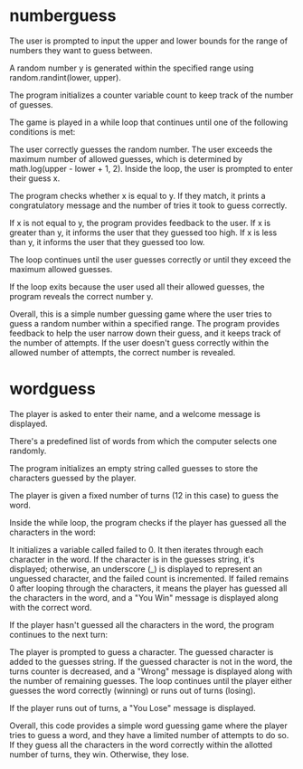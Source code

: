 # numberguess
The user is prompted to input the upper and lower bounds for the range of numbers they want to guess between.

A random number y is generated within the specified range using random.randint(lower, upper).

The program initializes a counter variable count to keep track of the number of guesses.

The game is played in a while loop that continues until one of the following conditions is met:

The user correctly guesses the random number.
The user exceeds the maximum number of allowed guesses, which is determined by math.log(upper - lower + 1, 2).
Inside the loop, the user is prompted to enter their guess x.

The program checks whether x is equal to y. If they match, it prints a congratulatory message and the number of tries it took to guess correctly.

If x is not equal to y, the program provides feedback to the user. If x is greater than y, it informs the user that they guessed too high. If x is less than y, it informs the user that they guessed too low.

The loop continues until the user guesses correctly or until they exceed the maximum allowed guesses.

If the loop exits because the user used all their allowed guesses, the program reveals the correct number y.

Overall, this is a simple number guessing game where the user tries to guess a random number within a specified range. The program provides feedback to help the user narrow down their guess, and it keeps track of the number of attempts. If the user doesn't guess correctly within the allowed number of attempts, the correct number is revealed.
# wordguess
The player is asked to enter their name, and a welcome message is displayed.

There's a predefined list of words from which the computer selects one randomly.

The program initializes an empty string called guesses to store the characters guessed by the player.

The player is given a fixed number of turns (12 in this case) to guess the word.

Inside the while loop, the program checks if the player has guessed all the characters in the word:

It initializes a variable called failed to 0.
It then iterates through each character in the word. If the character is in the guesses string, it's displayed; otherwise, an underscore (_) is displayed to represent an unguessed character, and the failed count is incremented.
If failed remains 0 after looping through the characters, it means the player has guessed all the characters in the word, and a "You Win" message is displayed along with the correct word.

If the player hasn't guessed all the characters in the word, the program continues to the next turn:

The player is prompted to guess a character.
The guessed character is added to the guesses string.
If the guessed character is not in the word, the turns counter is decreased, and a "Wrong" message is displayed along with the number of remaining guesses.
The loop continues until the player either guesses the word correctly (winning) or runs out of turns (losing).

If the player runs out of turns, a "You Lose" message is displayed.

Overall, this code provides a simple word guessing game where the player tries to guess a word, and they have a limited number of attempts to do so. If they guess all the characters in the word correctly within the allotted number of turns, they win. Otherwise, they lose.
